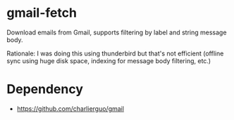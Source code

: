 gmail-fetch
===========

Download emails from Gmail, supports filtering by label and string message body.

Rationale:
I was doing this using thunderbird but that's not efficient (offline sync using huge disk space, indexing for message body filtering, etc.)

Dependency
==========

* https://github.com/charlierguo/gmail
